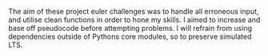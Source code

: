 The aim of these project euler challenges was to handle all erroneous input, and utilise clean functions in order to hone my skills. I aimed to increase and base off pseudocode before attempting problems. I will refrain from using dependencies outside of Pythons core modules, so to preserve simulated LTS.